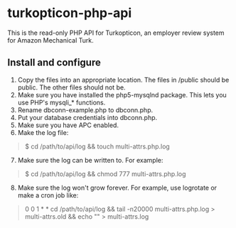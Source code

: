 # turkopticon-php-api

This is the read-only PHP API for Turkopticon, an employer review system for Amazon Mechanical Turk.

## Install and configure

1. Copy the files into an appropriate location. The files in /public should be public. The other files should not be.
2. Make sure you have installed the php5-mysqlnd package. This lets you use PHP's mysqli_* functions.
3. Rename dbconn-example.php to dbconn.php.
4. Put your database credentials into dbconn.php.
5. Make sure you have APC enabled.
6. Make the log file:

> $ cd /path/to/api/log && touch multi-attrs.php.log

7. Make sure the log can be written to. For example:

> $ cd /path/to/api/log && chmod 777 multi-attrs.php.log

8. Make sure the log won't grow forever. For example, use logrotate or make a cron job like:

> 0 0 1 * * cd /path/to/api/log && tail -n20000 multi-attrs.php.log > multi-attrs.old && echo "" > multi-attrs.log
